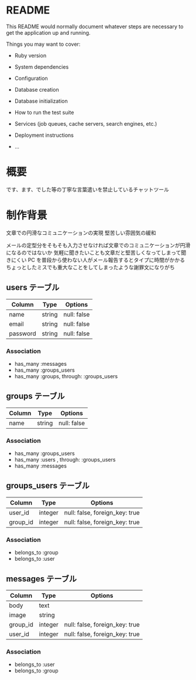 # README

This README would normally document whatever steps are necessary to get the
application up and running.

Things you may want to cover:

- Ruby version

- System dependencies

- Configuration

- Database creation

- Database initialization

- How to run the test suite

- Services (job queues, cache servers, search engines, etc.)

- Deployment instructions

- ...

# 概要

です、ます、でした等の丁寧な言葉遣いを禁止しているチャットツール

# 制作背景

文章での円滑なコミュニケーションの実現
堅苦しい雰囲気の緩和

メールの定型分をそもそも入力させなければ文章でのコミュニケーションが円滑になるのではないか
気軽に聞きたいことも文章だと堅苦しくなってしまって聞きにくい
PC を普段から使わない人がメール報告するとタイプに時間がかかる
ちょっとしたミスでも重大なことをしてしまったような謝罪文になりがち

## users テーブル

| Column   | Type   | Options     |
| -------- | ------ | ----------- |
| name     | string | null: false |
| email    | string | null: false |
| password | string | null: false |

### Association

- has_many :messages
- has_many :groups_users
- has_many :groups, through: :groups_users

## groups テーブル

| Column | Type   | Options     |
| ------ | ------ | ----------- |
| name   | string | null: false |

### Association

- has_many :groups_users
- has_many :users , through: :groups_users
- has_many :messages

## groups_users テーブル

| Column   | Type    | Options                        |
| -------- | ------- | ------------------------------ |
| user_id  | integer | null: false, foreign_key: true |
| group_id | integer | null: false, foreign_key: true |

### Association

- belongs_to :group
- belongs_to :user

## messages テーブル

| Column   | Type    | Options                        |
| -------- | ------- | ------------------------------ |
| body     | text    |                                |
| image    | string  |                                |
| group_id | integer | null: false, foreign_key: true |
| user_id  | integer | null: false, foreign_key: true |

### Association

- belongs_to :user
- belongs_to :group
